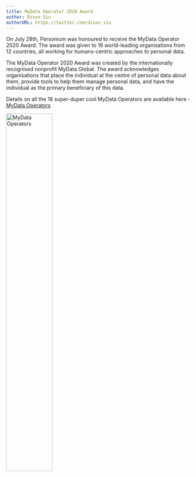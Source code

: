 ```yaml
---
title: MyData Operator 2020 Award
author: Dixon Siu
authorURL: https://twitter.com/dixon_siu
---
```

On July 28th, Personium was honoured to receive the MyData Operator 2020 Award. The award was given to 16 world-leading organisations from 12 countries, all working for humans-centric approaches to personal data.  

The MyData Operator 2020 Award was created by the internationally recognised nonprofit MyData Global. The award acknowledges organisations that place the individual at the centre of personal data about them, provide tools to help them manage personal data, and have the individual as the primary beneficiary of this data.  

Details on all the 16 super-duper cool MyData Operators are available here - [MyData Operators](https://mydata.org/operators/)

<img
  src="/images/news/awarded-mydata-operators-2020.png"
  width="50%"
  title="MyData Operators"
/>

